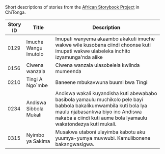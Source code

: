 Short descriptions of stories from the [African Storybook Project](https://africanstorybook.org) in ChiTonga.

Story ID | Title | Description
-------- | ----- | -----------
0129 | Imuche Wangu Imutolo | Imupati wanyema akaambo akakuti imuche wakwe wile kusobana ciindi choonse kuti imupati wakwe ulabeleka inchito izyamunga'nda alike
0156 | Ciwena wanzala | Ciwena wanzala ulasobelela kwiinda mumeenda
0210 | Tingi A Ngo´mbe | Baneene mbukavwuna buumi bwa Tingi
0234 | Andiswa Sibbola Mukali | Andiswa wakali kuyandisha kuti abewababo basibola yamaulu muchikolo pele bayi babbola bakalikumwambila kuti bola lya maulu njabasankwa biyo ino Andiswa nakaba a ciindi kuti aume bola lyamaulu wakatondezya kuti mukali.
0315 | Nyimbo ya Sakima | Musakwa utaboni ulayimba kabotu aku yuumya-yumya muvwubi. Kamulibonene bakangwasigwa.
